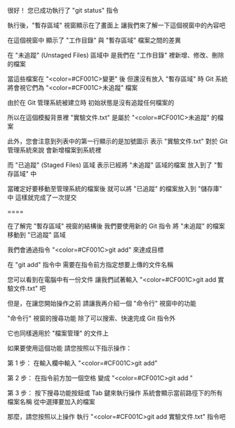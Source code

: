 很好！
您已成功執行了 "git status" 指令

執行後，"暫存區域" 視窗顯示在了畫面上
讓我們來了解一下這個視窗中的內容吧

在這個視窗中
顯示了 "工作目錄" 與 "暫存區域" 檔案之間的差異

在 "未追蹤" (Unstaged Files) 區域中
是我們在 "工作目錄" 裡新增、修改、刪除的檔案

當這些檔案在 "<color=#CF001C>變更</color>" 後
但還沒有放入 "暫存區域" 時
Git 系統將會視它們為 "<color=#CF001C>未追蹤</color>" 檔案

由於在 Git 管理系統被建立時
初始狀態是沒有追蹤任何檔案的

所以在這個模擬背景裡
"實驗文件.txt" 是屬於 "<color=#CF001C>未追蹤</color>" 的檔案

此外，您會注意到列表中的第一行顯示的是加號圖示
表示 "實驗文件.txt" 對於 Git 管理系統來說
會新增檔案到系統裡

而 "已追蹤" (Staged Files) 區域
表示已經將 "未追蹤" 區域的檔案
放入到了 "暫存區域" 中

當確定好要移動至管理系統的檔案後
就可以將 "已追蹤" 的檔案放入到 "儲存庫" 中
這樣就完成了一次提交

====

在了解完 "暫存區域" 視窗的結構後
我們要使用新的 Git 指令
將 "未追蹤" 的檔案移動到 "已追蹤" 區域

我們會通過指令 "<color=#CF001C>git add</color>" 來達成目標

在 "git add" 指令中
需要在指令前方指定想要上傳的文件名稱

您可以看到在電腦中有一份文件
讓我們試著輸入 "<color=#CF001C>git add 實驗文件.txt</color>" 吧

但是，在讓您開始操作之前
請讓我再介紹一個 "命令行" 視窗中的功能

"命令行" 視窗的搜尋功能
除了可以搜索、快速完成 Git 指令外

它也同樣適用於 "檔案管理" 的文件上

如果要使用這個功能
請您按照以下指示操作：

第 1 步：
在輸入欄中輸入 "<color=#CF001C>git add</color>"

第 2 步：
在指令前方加一個空格 
變成 "<color=#CF001C>git add </color>" 

第 3 步：
按下搜尋功能按鈕或 Tab 鍵來執行操作
系統會顯示當前路徑下的所有檔案名稱
從中選擇要加入的檔案

那麼，請您按照以上操作
執行 "<color=#CF001C>git add 實驗文件.txt</color>" 指令吧